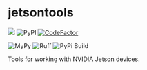 # jetsontools

[![](https://img.shields.io/pypi/pyversions/jetsontools.svg)](https://pypi.org/pypi/trtutijetsontoolsls/)
![PyPI](https://img.shields.io/pypi/v/jetsontools.svg?style=plastic)
[![CodeFactor](https://www.codefactor.io/repository/github/justincdavis/jetsontools/badge)](https://www.codefactor.io/repository/github/justincdavis/jetsontools)

![MyPy](https://github.com/justincdavis/jetsontools/actions/workflows/mypy.yaml/badge.svg?branch=main)
![Ruff](https://github.com/justincdavis/jetsontools/actions/workflows/ruff.yaml/badge.svg?branch=main)
![PyPi Build](https://github.com/justincdavis/jetsontools/actions/workflows/build-check.yaml/badge.svg?branch=main)

Tools for working with NVIDIA Jetson devices.
